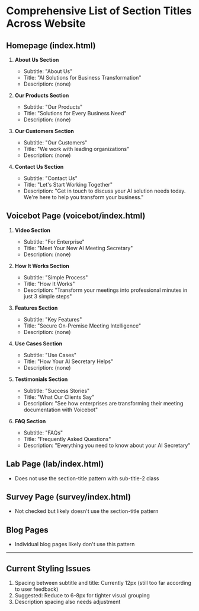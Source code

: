 # Comprehensive List of Section Titles Across Website

## Homepage (index.html)

1. **About Us Section**
   - Subtitle: "About Us"
   - Title: "AI Solutions for Business Transformation"
   - Description: (none)

2. **Our Products Section**
   - Subtitle: "Our Products"
   - Title: "Solutions for Every Business Need"
   - Description: (none)

3. **Our Customers Section**
   - Subtitle: "Our Customers"
   - Title: "We work with leading organizations"
   - Description: (none)

4. **Contact Us Section**
   - Subtitle: "Contact Us"
   - Title: "Let's Start Working Together"
   - Description: "Get in touch to discuss your AI solution needs today. We're here to help you transform your business."

## Voicebot Page (voicebot/index.html)

1. **Video Section**
   - Subtitle: "For Enterprise"
   - Title: "Meet Your New AI Meeting Secretary"
   - Description: (none)

2. **How It Works Section**
   - Subtitle: "Simple Process"
   - Title: "How It Works"
   - Description: "Transform your meetings into professional minutes in just 3 simple steps"

3. **Features Section**
   - Subtitle: "Key Features"
   - Title: "Secure On-Premise Meeting Intelligence"
   - Description: (none)

4. **Use Cases Section**
   - Subtitle: "Use Cases"
   - Title: "How Your AI Secretary Helps"
   - Description: (none)

5. **Testimonials Section**
   - Subtitle: "Success Stories"
   - Title: "What Our Clients Say"
   - Description: "See how enterprises are transforming their meeting documentation with Voicebot"

6. **FAQ Section**
   - Subtitle: "FAQs"
   - Title: "Frequently Asked Questions"
   - Description: "Everything you need to know about your AI Secretary"

## Lab Page (lab/index.html)
- Does not use the section-title pattern with sub-title-2 class

## Survey Page (survey/index.html)
- Not checked but likely doesn't use the section-title pattern

## Blog Pages
- Individual blog pages likely don't use this pattern

---

## Current Styling Issues
1. Spacing between subtitle and title: Currently 12px (still too far according to user feedback)
2. Suggested: Reduce to 6-8px for tighter visual grouping
3. Description spacing also needs adjustment
